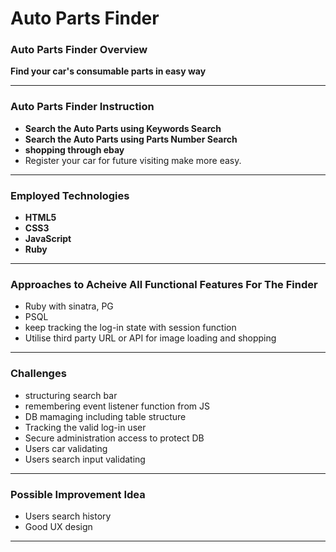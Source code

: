 # Auto Parts Finder 

### Auto Parts Finder Overview

**Find your car's consumable parts in easy way**

---
### Auto Parts Finder Instruction

* **Search the Auto Parts using Keywords Search**
* **Search the Auto Parts using Parts Number Search**
* **shopping through ebay**
* Register your car for future visiting make more easy.

---
### Employed Technologies

* **HTML5**
* **CSS3**
* **JavaScript**
* **Ruby**

---
### Approaches to Acheive All Functional Features For The Finder

* Ruby with sinatra, PG
* PSQL
* keep tracking the log-in state with session function
* Utilise third party URL or API for image loading and shopping

---
### Challenges

* structuring search bar
* remembering event listener function from JS
* DB mamaging including table structure
* Tracking the valid log-in user
* Secure administration access to protect DB 
* Users car validating
* Users search input validating

---
### Possible Improvement Idea

* Users search history
* Good UX design
---
